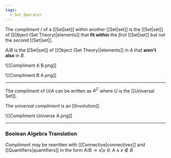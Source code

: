 ```yaml
---
tags:
  - Set_Operator
---
```

The _compliment_ $/$ of a [[Set|set]] within another [[Set|set]] is the [[Set|set]] of [[Object (Set Theory)|elements]] that **fit within** the _first_ [[Set|set]] but not the _second_ [[Set|set]].

$A/B$ is the [[Set|set]] of [[Object (Set Theory)|elements]] in $A$ that **aren't also** in $B$.

![[Compliment A B.png]] 

![[Compliment B A.png]]

---

The _compliment_ of $U/A$ can be written as $A^C$ where $U$ is the [[Universal Set]].

The _universal compliment_ is an [[Involution]].

![[Compliment Universe A.png]]

---
### Boolean Algebra Translation
_Compliment_ may be rewritten with [[Connective|connectives]] and [[Quantifiers|quantifiers]] in the form $A / B \rightarrow x | x \in A \land x \not\in B$
